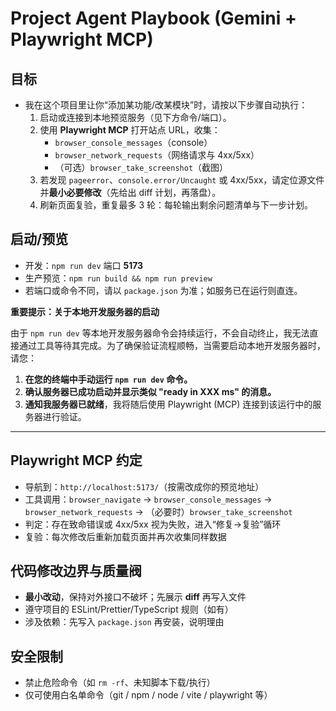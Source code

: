 # Project Agent Playbook (Gemini + Playwright MCP)

## 目标
- 我在这个项目里让你“添加某功能/改某模块”时，请按以下步骤自动执行：
  1) 启动或连接到本地预览服务（见下方命令/端口）。
  2) 使用 **Playwright MCP** 打开站点 URL，收集：
     - `browser_console_messages`（console）
     - `browser_network_requests`（网络请求与 4xx/5xx）
     - （可选）`browser_take_screenshot`（截图）
  3) 若发现 `pageerror`、`console.error/Uncaught` 或 4xx/5xx，请定位源文件并**最小必要修改**（先给出 diff 计划，再落盘）。
  4) 刷新页面复验，重复最多 3 轮：每轮输出剩余问题清单与下一步计划。

## 启动/预览

- 开发：`npm run dev` 端口 **5173**
- 生产预览：`npm run build && npm run preview`
- 若端口或命令不同，请以 `package.json` 为准；如服务已在运行则直连。

**重要提示：关于本地开发服务器的启动**

由于 `npm run dev` 等本地开发服务器命令会持续运行，不会自动终止，我无法直接通过工具等待其完成。为了确保验证流程顺畅，当需要启动本地开发服务器时，请您：

1.  **在您的终端中手动运行 `npm run dev` 命令。**
2.  **确认服务器已成功启动并显示类似 "ready in XXX ms" 的消息。**
3.  **通知我服务器已就绪**，我将随后使用 Playwright (MCP) 连接到该运行中的服务器进行验证。

---

## Playwright MCP 约定
- 导航到：`http://localhost:5173/`（按需改成你的预览地址）
- 工具调用：`browser_navigate` → `browser_console_messages` → `browser_network_requests` → （必要时）`browser_take_screenshot`
- 判定：存在致命错误或 4xx/5xx 视为失败，进入“修复→复验”循环
- 复验：每次修改后重新加载页面并再次收集同样数据

## 代码修改边界与质量阀
- **最小改动**，保持对外接口不破坏；先展示 **diff** 再写入文件
- 遵守项目的 ESLint/Prettier/TypeScript 规则（如有）
- 涉及依赖：先写入 `package.json` 再安装，说明理由

## 安全限制
- 禁止危险命令（如 `rm -rf`、未知脚本下载/执行）
- 仅可使用白名单命令（git / npm / node / vite / playwright 等）